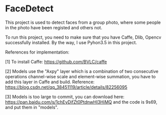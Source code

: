 # FaceDetect

This project is used to detect faces from a group photo, where some people in the photo have been registed and others not.

To run this project, you need to make sure that you have Caffe, Dlib, Opencv successfully installed. By the way, I use Pyhon3.5 in this project.

References for implementation:

[1] To install Caffe: https://github.com/BVLC/caffe

[2] Models use the "Axpy" layer which is a combination of two consecutive operations channel-wise scale and element-wise summation, you have to add this layer in Caffe and build. Reference: https://blog.csdn.net/qq_38451119/article/details/82256095

[3] Models is too large to commit, you can download here: https://pan.baidu.com/s/1chEyDifZt0PtdnwHI3HiMQ and the code is 9s69, and put them in "models".
